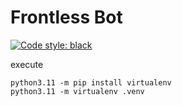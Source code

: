 # Frontless Bot

[![Code style: black](https://img.shields.io/badge/code%20style-black-000000.svg)](https://github.com/psf/black)

execute

```plaintext
python3.11 -m pip install virtualenv
python3.11 -m virtualenv .venv
```
